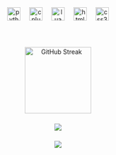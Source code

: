 

<div align="center">
  <img src="https://cdn.jsdelivr.net/gh/devicons/devicon/icons/python/python-original.svg" height="30" alt="python logo" />
  <img width="12" />
  <img src="https://cdn.jsdelivr.net/gh/devicons/devicon/icons/cplusplus/cplusplus-original.svg" height="30" alt="cplusplus logo" />
  <img width="12" />
  <img src="https://cdn.jsdelivr.net/gh/devicons/devicon/icons/lua/lua-original.svg" height="30" alt="lua logo" />
  <img width="12" />
  <img src="https://cdn.jsdelivr.net/gh/devicons/devicon/icons/html5/html5-plain-wordmark.svg" height="30" alt="html5 logo" />
  <img width="12" />
  <img src="https://cdn.jsdelivr.net/gh/devicons/devicon/icons/css3/css3-plain-wordmark.svg" height="30" alt="css3 logo" />
</div>


<br clear="both">


###

<br clear="both">

<div align="center">
  <img src="https://github-readme-streak-stats.herokuapp.com/?user=iCyku&theme=tokyonight&hide_border=true" height="150" alt="GitHub Streak" />
</div>

###

<div align="center">
  <img src="https://github-trophies.vercel.app/?username=iCyku&theme=algolia&no-frame=false&no-bg=false&margin-w=4" />
</div>

###

<div align="center">
  <img src="https://visitcount.itsvg.in/api?id=iCyku&icon=0&color=1" />
</div>

###
